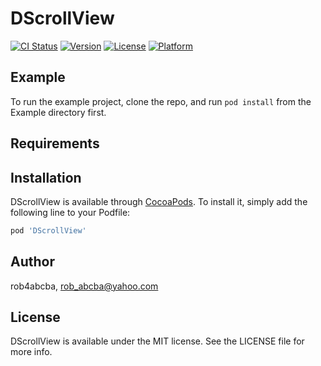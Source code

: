 # DScrollView

[![CI Status](https://img.shields.io/travis/rob4abcba/DScrollView.svg?style=flat)](https://travis-ci.org/rob4abcba/DScrollView)
[![Version](https://img.shields.io/cocoapods/v/DScrollView.svg?style=flat)](https://cocoapods.org/pods/DScrollView)
[![License](https://img.shields.io/cocoapods/l/DScrollView.svg?style=flat)](https://cocoapods.org/pods/DScrollView)
[![Platform](https://img.shields.io/cocoapods/p/DScrollView.svg?style=flat)](https://cocoapods.org/pods/DScrollView)

## Example

To run the example project, clone the repo, and run `pod install` from the Example directory first.

## Requirements

## Installation

DScrollView is available through [CocoaPods](https://cocoapods.org). To install
it, simply add the following line to your Podfile:

```ruby
pod 'DScrollView'
```

## Author

rob4abcba, rob_abcba@yahoo.com

## License

DScrollView is available under the MIT license. See the LICENSE file for more info.
